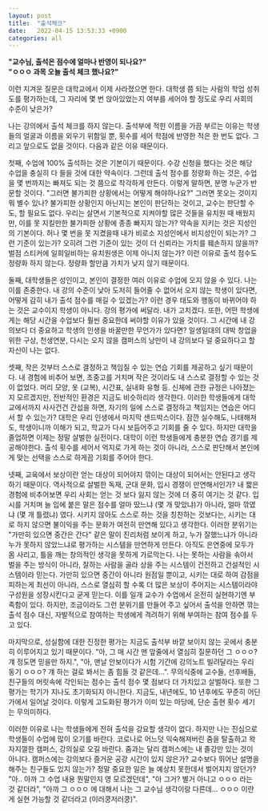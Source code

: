 ```yaml
---
layout: post
title:  "출석체크"
date:   2022-04-15 13:53:33 +0900
categories: all
---
```

<b> "교수님, 출석은 점수에 얼마나 반영이 되나요?" </b>
<br>
<b> "ㅇㅇㅇ 과목 오늘 출석 체크 했나요?" </b>

이런 지겨운 질문은 대학교에서 이제 사라졌으면 한다.
대학생 쯤 되는 사람의 학업 성취도를 평가하는데, 그 자리에 몇 번 앉아있었는지 여부를 세어야 할 정도로 우리 사회의 수준이 낮은가?

나는 강의에서 출석 체크를 하지 않는다. 출석부에 적힌 이름을 가끔 부르는 이유는 학생들의 얼굴과 이름을 외우기 위함일 뿐, 횟수를 세어
학점에 반영한 적은 한 번도 없다. 그리고 앞으로도 없을 것이다. 다음과 같은 이유 때문이다.

첫째, 수업에 100% 출석하는 것은 기본이기 때문이다. 수강 신청을 했다는 것은 해당 수업을 충실히 다 들을 것에 대한 약속이다.
그런데 출석 점수를 정량화 하는 것은, 수업을 몇 번까지는 빠져도 되는 것 쯤으로 착각하게 만든다. 이렇게 말하면, 분명 누군가 반문할 것이다.
"그러면 불가피한 상황에서는 어떻게 해야하나요?" 그러면 못오는 것이지 뭐 별수 있나? 불가피한 상황인지 아닌지는 본인이 판단하는 것이고,
교수는 판단할 수도, 할 필요도 없다. 우리는 살면서 기본적으로 지켜야할 많은 것들을 유치원 때 배웠지만, 이를 못 지킬만한 불가피한 상황에 종종 빠지지 않는가?
약속을 지키는 것은 지성인의 기본이다. 허나 몇 번을 못 지켰을때 내가 비로소 지성인에서 비지성인이 되는가? 그런 기준이 있는가?
오히려 그런 기준이 있는 것이 더 신뢰라는 가치를 훼손하지 않을까? 벌점 스티커에 일희일비하는 유치원생은 이제 아니지 않는가?
이런 이유로 출석 점수도 정량화 하지 않는다. 정량화 할만큼 가치가 낮지 않기 때문이다.

둘째, 대학생들은 성인이고, 본인이 결정한 여러 이유로 수업에 오지 않을 수 있다. 나는 이를 존중한다.
내 강의 수준이 낮아 도저히 들어줄 수 없어서 오지 않는 학생이 있다면, 어떻게 감히 내가 출석 점수를 매길 수 있겠는가?
이런 경우 태도와 행동이 바뀌어야 하는 것은 교수이지 학생이 아니다. 강의 평가에 써달라. 내가 고치겠다.
또한, 어떤 학생에게는 해당 시간을 수업보다 훨씬 중요한데 써야할 이유가 있을 것이다. 그 시간에 내 강의보다 더 중요하고 학생의 인생을
바꿀만한 무언가가 있다면? 일생일대의 대박 창업을 위한 구상, 천생연분, 다시는 오지 않을 캠퍼스의 낭만이 내 강의보다 덜 중요하다고
할 자신이 나는 없다.

셋째, 작은 것부터 스스로 결정하고 책임질 수 있는 연습 기회를 제공하고 싶기 때문이다.
내 경험에 비추어 보면, 초중고를 거치며 작은 것이라도 내 스스로 결정할 수 있는 것이 없었다. 머리 모양, 옷 (교복), 시간표, 실내화 유형 등.
신체에 관한 규정은 나아졌는지 모르겠지만, 전반적인 환경은 지금도 비슷하리라 생각한다. 이러한 학생들에게 대학교에서까지 사사건건 간섭을 하면,
자기의 일에 스스로 결정하고 책임지는 연습은 어디서 할 수 있는가? 대학은 우리 인생에서 마지막 샌드박스이다.
잠깐 실수해도, 나태해져도, 학생이니까 이해가 되고, 학교가 다시 보듬어주고 기회를 줄 수 있다. 하지만 대학을 졸업하면 이제는 정말 살벌한 실전이다.
대학이 이런 학생들에게 충분한 연습 경기를 제공해야한다. 출석 횟수를 세어서 억지로 가게 하는 것이 아니라, 스스로 판단해서 본인에게 맞는 선택을
스스로 하게끔 기회를 주어야 한다.

넷째, 교육에서 보상이란 얻는 대상이 되어야지 깎이는 대상이 되어서는 안된다고 생각하기 때문이다. 역사적으로 살벌한 독재, 군대 문화, 입시 경쟁이 만연해서인가?
내 짧은 경험에 비추어보면 우리 사회는 얻는 것 보다 잃지 않는 것에 더 중히 여기는 것 같다. 입시를 거치며 늘 입에 붙은 말은 점수를 얼마 땄느냐 (몇 개 맞았냐)가 아니라,
얼마 깎였냐 (몇 개 틀렸냐) 였다. 시키지 않아도 스스로 하는 것을 칭찬하는 것보다는, 시키는 대로 하지 않으면 불이익을 주는 문화가 여전히 만연해 있다고 생각한다.
이러한 분위기는 "가만히 있으면 중간은 간다" 같은 말이 진리처럼 보이게 하고, 누가 잘했느냐가 아니라 누가 못하지 않았느냐로 평가하는 시스템을 만연하게 만든다.
아직도 은연중에 모두가 몸 사리고, 틀을 깨는 창의적인 생각을 못하게 가로막는다.
나는 못하는 사람을 솎아서 벌을 주는 방식이 아니라, 잘하는 사람을 골라 상을 주는 시스템이 건전하고 건설적인 시스템이라 믿는다. 가만히 있으면 중간이 아니라
원점일 뿐이고, 시키는 대로 하여 감점을 피하는게 최선이 아니라, 스스로 열심히 할 수록 더 많은 보상이 주어지는 시스템이라야 구성원을 성장시킨다고 굳게 믿는다.
이를 일개 교수가 수업에서 온전히 실현하기엔 부족함이 있다. 하지만, 조금이라도 그런 분위기를 만들어 주고 싶어서 출석을 안하면 깎는 출석 점수 대신,
자발적으로 참여하는 학생에게 격려하기 위해 부여하는 참여 점수를 두고 있다.

마지막으로, 성실함에 대한 진정한 평가는 지금도 출석부 바깥 보이지 않는 곳에서 충분히 이루어지고 있기 때문이다.
"아, 그 매 시간 맨 앞줄에서 열심히 질문하던 그 ㅇㅇㅇ? 걔 정도면 믿을만 하지.",
"아, 맨날 안보이다가 시험 기간에 강의노트 빌려달라는 우리 동기 ㅇㅇㅇ? 걔 하는 걸로 봐서는 좀 힘들 것 같은데...".
무의식중에 교수들, 선후배들, 친구들의 머릿속에 각인되는 점수는 출석 점수 몇 점보다 더 가치있고 살벌하다.
또한 그 평가는 학기가 지나도 초기화되지 아니한다. 지금도, 내년에도, 10 년후에도 꾸준히 어딘가에서 일어날 것이다.
이렇게 고도화된 평가가 이미 있는 마당에, 단순 출현 횟수 세기는 무의미하다.

이러한 이유로 나는 학생들에게 전혀 출석을 강요할 생각이 없다. 하지만 나는 진심으로 학생들이 수업에 많이 오기를 바란다.
코로나로 어느덧 익숙해져버린 줌을 탈출하고 왁자지껄한 캠퍼스, 강의실로 오길 바란다. 줌과는 달리 캠퍼스에는 내 졸강만 있는 것이 아니다.
캠퍼스에는 강의보다 즐거운 공강 시간이 있지 않은가?
교수보다 뛰어난 설명을 해주는 친구들도 있지 않는가?
정말 중요한 일은 늘 예상치 못한데서 벌어지지 않던가?
"아.. 아까 그 수업 내용 뭔말인지 영 모르겠던데", "아 그거? 별거 아니고 ㅇㅇㅇ 라는 것 같더라", "아까 그 ㅇㅇㅇ 에 대해서 나는 그 교수님 생각이랑 다른데... ㅇㅇㅇ 이란게 실현 가능할 것 같더라고 (이러쿵저러쿵)".
